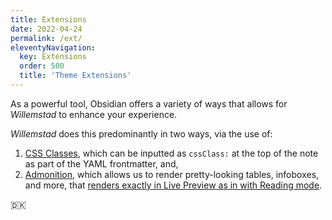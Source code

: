 ```yaml
---
title: Extensions
date: 2022-04-24
permalink: /ext/
eleventyNavigation:
  key: Extensions
  order: 500
  title: 'Theme Extensions'
---
```


As a powerful tool, Obsidian offers a variety of ways that allows for *Willemstad* to enhance your experience.

*Willemstad* does this predominantly in two ways, via the use of:

1. [CSS Classes](/ext/css/), which can be inputted as `cssClass:` at the top of the note as part of the YAML frontmatter, and,
2. [Admonition](/ext/adm/), which allows us to render pretty-looking tables, infoboxes, and more, that <u>renders exactly in Live Preview as in with Reading mode</u>.


🇩🇰